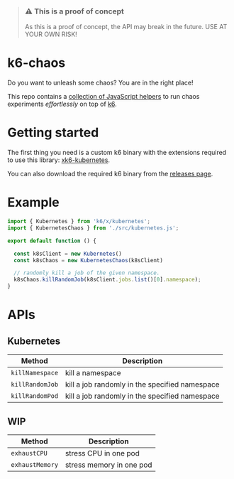 > ### ⚠️ This is a proof of concept
>
> As this is a proof of concept, the API may break in the future. USE AT YOUR OWN RISK!

# k6-chaos

Do you want to unleash some chaos? You are in the right place!

This repo contains a [collection of JavaScript helpers](./src/chaos.js) to run chaos experiments *effortlessly* on top of [k6](https://k6.io).

# Getting started

The first thing you need is a custom k6 binary with the extensions required to use this library: [xk6-kubernetes](https://github.com/grafana/xk6-kubernetes). 

You can also download the required k6 binary from the [releases page](https://github.com/grafana/k6-jslib-chaos/releases).

# Example

```javascript
import { Kubernetes } from 'k6/x/kubernetes';
import { KubernetesChaos } from './src/kubernetes.js';

export default function () {

  const k8sClient = new Kubernetes()
  const k8sChaos = new KubernetesChaos(k8sClient)

  // randomly kill a job of the given namespace.
  k8sChaos.killRandomJob(k8sClient.jobs.list()[0].namespace);
}
```


# APIs

## Kubernetes

| Method | Description |
| -------- | ---- |
| `killNamespace` | kill a namespace |
| `killRandomJob` | kill a job randomly in the specified namespace |
| `killRandomPod` | kill a job randomly in the specified namespace |


## WIP

| Method | Description |
| -------- | ---- |
| `exhaustCPU` | stress CPU in one pod |
| `exhaustMemory` | stress memory in one pod |

